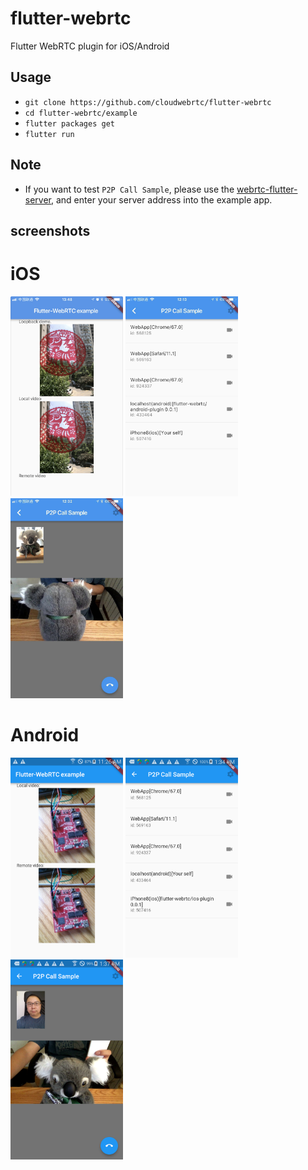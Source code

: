 # flutter-webrtc
Flutter WebRTC plugin for iOS/Android

## Usage
- `git clone https://github.com/cloudwebrtc/flutter-webrtc`
- `cd flutter-webrtc/example`
- `flutter packages get`
- `flutter run`
## Note
- If you want to test `P2P Call Sample`, please use the [webrtc-flutter-server](https://github.com/cloudwebrtc/flutter-webrtc-server), and enter your server address into the example app.

## screenshots
# iOS
<img width="180" height="320" src="https://raw.githubusercontent.com/cloudwebrtc/flutter-webrtc/master/example/screenshots/flutter-webrtc-ios-example.png"/> <img width="180" height="320" src="https://raw.githubusercontent.com/cloudwebrtc/flutter-webrtc/master/example/screenshots/ios-01.jpeg"/> <img width="180" height="320" src="https://raw.githubusercontent.com/cloudwebrtc/flutter-webrtc/master/example/screenshots/ios-02.jpeg"/>
# Android
<img width="180" height="320" src="https://raw.githubusercontent.com/cloudwebrtc/flutter-webrtc/master/example/screenshots/flutter-webrtc-android-example.png"/> <img width="180" height="320" src="https://raw.githubusercontent.com/cloudwebrtc/flutter-webrtc/master/example/screenshots/android-01.png"/> <img width="180" height="320" src="https://raw.githubusercontent.com/cloudwebrtc/flutter-webrtc/master/example/screenshots/android-02.png"/>
